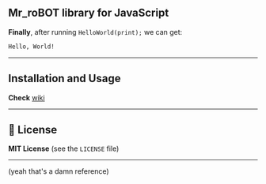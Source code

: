## Mr_roBOT library for JavaScript

**Finally**, after running `HelloWorld(print);` we can get:
```bash
Hello, World!
```

---

## Installation and Usage

**Check** [wiki](https://github.com/aidendev0/mbot-js/wiki)

---

## 📄 License

**MIT License**  (see the `LICENSE` file)

---

(yeah that's a damn reference)
